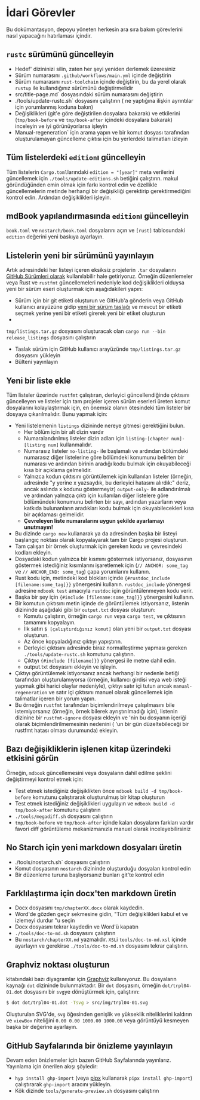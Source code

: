 # İdari Görevler

Bu dokümantasyon, depoyu yöneten herkesin
ara sıra bakım görevlerini nasıl yapacağını hatırlaması içindir.

## `rustc` sürümünü güncelleyin

- Hedef' dizininizi silin, zaten her şeyi yeniden derlemek üzeresiniz
- Sürüm numarasını `.github/workflows/main.yml` içinde değiştirin
- Sürüm numarasını `rust-toolchain` içinde değiştirin, bu da yerel olarak `rustup` ile kullandığınız
 sürümünü değiştirmelidir
- src/title-page.md` dosyasındaki sürüm numarasını değiştirin
- ./tools/update-rustc.sh` dosyasını çalıştırın (
 ne yaptığına ilişkin ayrıntılar için yorumlanmış koduna bakın)
- Değişiklikleri (git'e göre değiştirilen dosyalara bakarak) ve
 etkilerini (`tmp/book-before` ve
 `tmp/book-after` içindeki dosyalara bakarak) inceleyin ve iyi görünüyorlarsa işleyin
- Manual-regeneration` için arama yapın ve bir komut dosyası tarafından oluşturulamayan
 güncelleme çıktısı için bu yerlerdeki talimatları izleyin

## Tüm listelerdeki `edition`ı güncelleyin

Tüm listelerin `Cargo.toml`larındaki `edition = "[year]"` meta verilerini güncellemek için
`./tools/update-editions.sh` betiğini çalıştırın. makul göründüğünden emin olmak için farkı kontrol edin ve özellikle güncellemelerin metinde herhangi bir
değişikliği gerektirip gerektirmediğini kontrol edin. Ardından değişiklikleri işleyin.

## mdBook yapılandırmasında `edition`ı güncelleyin

`book.toml` ve `nostarch/book.toml` dosyalarını açın ve
`[rust]` tablosundaki `edition` değerini yeni baskıya ayarlayın.

## Listelerin yeni bir sürümünü yayınlayın

Artık
adresindeki her listeyi içeren eksiksiz projelerin `.tar` dosyalarını [GitHub Sürümleri olarak](https://github.com/rust-lang/book/releases) kullanılabilir hale getiriyoruz. Örneğin
düzenlemeler veya Rust ve `rustfmt` güncellemeleri nedeniyle kod değişiklikleri olduysa
yeni bir sürüm eseri oluşturmak için aşağıdakileri yapın:

- Sürüm için bir git etiketi oluşturun ve GitHub'a gönderin veya GitHub kullanıcı arayüzüne gidip [yeni bir sürüm taslağı](https://github.com/rust-lang/book/releases/new) ve mevcut bir etiketi seçmek yerine yeni bir
 etiketi girerek
 yeni bir etiket oluşturun
-
 `tmp/listings.tar.gz` dosyasını oluşturacak olan `cargo run --bin release_listings` dosyasını çalıştırın
- Taslak sürüm için GitHub kullanıcı arayüzünde `tmp/listings.tar.gz` dosyasını yükleyin
- Bülteni yayınlayın

## Yeni bir liste ekle

Tüm listeler üzerinde `rustfmt` çalıştıran, derleyici güncellendiğinde
çıktısını güncelleyen ve listeler için
tam projeler içeren sürüm eserleri üreten komut dosyalarını kolaylaştırmak için, en önemsiz olanın ötesindeki tüm listeler
bir dosyaya çıkarılmalıdır. Bunu yapmak için:

- Yeni listelemenin `listings` dizininde nereye gitmesi gerektiğini bulun.
  - Her bölüm için bir alt dizin vardır
  - Numaralandırılmış listeler
 dizin adları için `listing-[chapter num]-[listing num]` kullanmalıdır.
  - Numarasız listeler `no-listing-` ile başlamalı ve ardından bölümdeki numarasız diğer
 listelerine göre bölümdeki konumunu belirten bir
 numarası ve ardından
 birinin aradığı kodu bulmak için okuyabileceği kısa bir açıklama gelmelidir.
  - Yalnızca kodun çıktısını görüntülemek için kullanılan listeler (örneğin,
 adresinde "y yerine x yazsaydık, bu derleyici
 hatasını alırdık:" deriz, ancak aslında x kodunu göstermeyiz)
 `output-only-` ile adlandırılmalı ve ardından yalnızca çıktı için kullanılan diğer listelere göre
 bölümündeki konumunu belirten bir sayı, ardından yazarların veya katkıda bulunanların aradıkları kodu
 bulmak için okuyabilecekleri kısa bir
 açıklaması gelmelidir.
  - **Çevreleyen liste numaralarını uygun şekilde ayarlamayı unutmayın!**
- Bu dizinde `cargo new` kullanarak ya da
 adresinden başka bir listeyi başlangıç noktası olarak kopyalayarak tam bir Cargo projesi oluşturun.
- Tam çalışan bir örnek oluşturmak için gereken kodu ve çevresindeki kodları ekleyin.
- Dosyadaki kodun yalnızca bir kısmını göstermek istiyorsanız,
 dosyasının göstermek istediğiniz kısımlarını işaretlemek için
 (`// ANCHOR: some_tag` ve `// ANCHOR_END: some_tag`) çapa yorumlarını kullanın.
- Rust kodu için, metindeki kod blokları içinde `{#rustdoc_include [filename:some_tag]}}` yönergesini
 kullanın. `rustdoc_include` yönergesi
 adresine `mdbook test` amacıyla `rustdoc` için görüntülenmeyen kodu verir.
- Başka bir şey için `{#include [filename:some_tag]}}` yönergesini kullanın.
- Bir komutun çıktısını metin içinde de görüntülemek istiyorsanız, listenin dizininde aşağıdaki gibi bir
 `output.txt` dosyası oluşturun:
  - Komutu çalıştırın, örneğin `cargo run` veya `cargo test`, ve
 çıktısının tamamını kopyalayın.
  - İlk satırı `$ [çalıştırdığınız komut]` olan yeni bir `output.txt` dosyası oluşturun.
  - Az önce kopyaladığınız çıktıyı yapıştırın.
  - Derleyici çıktısını
 adresinde biraz normalleştirme yapması gereken `./tools/update-rustc.sh` komutunu çalıştırın.
  - Çıktıyı `{#include [filename]}}` yönergesi ile metne dahil edin.
  - output.txt dosyasını ekleyin ve işleyin.
- Çıktıyı görüntülemek istiyorsanız ancak herhangi bir nedenle
 betiği tarafından oluşturulamıyorsa (örneğin, kullanıcı girdisi veya web
 isteği yapmak gibi harici olaylar nedeniyle), çıktıyı satır içi tutun ancak
 `manual-regeneration` ve satır içi
 çıktısını manuel olarak güncellemek için talimatlar içeren bir yorum yapın.
- Bu örneğin
 `rustfmt` tarafından biçimlendirilmeye çalışılmasını bile istemiyorsanız (örneğin, örnek bilerek ayrıştırılmadığı için), listenin dizinine bir
 `rustfmt-ignore` dosyası ekleyin ve
 'nin bu dosyanın içeriği olarak biçimlendirilmemesinin nedenini (
 'un bir gün düzeltebileceği bir rustfmt hatası olması durumunda) ekleyin.

## Bazı değişikliklerin işlenen kitap üzerindeki etkisini görün

Örneğin, `mdbook` güncellemesini veya dosyaların dahil edilme şeklini değiştirmeyi kontrol etmek için:

- Test etmek istediğiniz değişiklikten önce `mdbook build -d tmp/book-before` komutunu çalıştırarak oluşturulmuş bir kitap oluşturun
- Test etmek istediğiniz değişiklikleri uygulayın ve `mdbook build -d tmp/book-after` komutunu çalıştırın
- `./tools/megadiff.sh` dosyasını çalıştırın
- `tmp/book-before` ve `tmp/book-after` içinde kalan dosyaların farkları vardır
 favori diff görüntüleme mekanizmanızla manuel olarak inceleyebilirsiniz

## No Starch için yeni markdown dosyaları üretin

- ./tools/nostarch.sh` dosyasını çalıştırın
- Komut dosyasının `nostarch` dizininde oluşturduğu dosyaları kontrol edin
- Bir düzenleme turuna başlıyorsanız bunları git'te kontrol edin

## Farklılaştırma için docx'ten markdown üretin

- Docx dosyasını `tmp/chapterXX.docx` olarak kaydedin.
- Word'de gözden geçir sekmesine gidin, "Tüm değişiklikleri kabul et ve izlemeyi durdur "u seçin
- Docx dosyasını tekrar kaydedin ve Word'ü kapatın
- `./tools/doc-to-md.sh` dosyasını çalıştırın
- Bu `nostarch/chapterXX.md` yazmalıdır. `XSL`i
 `tools/doc-to-md.xsl` içinde ayarlayın ve gerekirse `./tools/doc-to-md.sh` dosyasını tekrar çalıştırın.

## Graphviz noktası oluşturun

kitabındaki bazı diyagramlar için [Graphviz](http://graphviz.org/) kullanıyoruz. Bu dosyaların kaynağı `dot` dizininde bulunmaktadır. Bir `dot`
dosyasını, örneğin `dot/trpl04-01.dot` dosyasını bir `svg`ye dönüştürmek için, çalıştırın:

```bash
$ dot dot/trpl04-01.dot -Tsvg > src/img/trpl04-01.svg
```

Oluşturulan SVG'de, `svg`
öğesinden genişlik ve yükseklik niteliklerini kaldırın ve `viewBox` niteliğini `0.00 0.00 1000.00 1000.00` veya görüntüyü kesmeyen başka bir
değerine ayarlayın.

## GitHub Sayfalarında bir önizleme yayınlayın

Devam eden önizlemeler için bazen GitHub Sayfalarında yayınlarız. Yayınlama için önerilen
akışı şöyledir:

- `hyp install ghp-import` (veya [pipx][pipx] kullanarak `pipx install ghp-import`) çalıştırarak `ghp-import` aracını yükleyin.
- Kök dizinde `tools/generate-preview.sh` dosyasını çalıştırın

[pipx]: https://pipx.pypa.io/stable/#install-pipx
